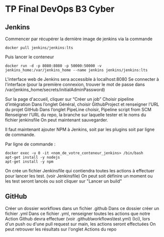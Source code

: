 # TP Final DevOps B3 Cyber

## Jenkins
Commencer par récupérer la dernière image de jenkins via la commande  
```docker
docker pull jenkins/jenkins:lts
```

Puis lancer le conteneur
```docker
docker run -d -p 8080:8080 -p 50000:50000 -v jenkins_home:/var/jenkins_home --name jenkins jenkins/jenkins:lts
```

L'interface web de Jenkins sera accessible à localhost:8080
Se connecter à l'interface (pour la première connexion, trouver le mot de passe dans /var/jenkins_home/secrets/initialAdminPassword)

Sur la page d'accueil, cliquer sur “Créer un job”
Choisir pipeline d’intégration
Dans l’onglet Général, choisir GithubProject et renseigner l’URL du projet GitHub
Dans l’onglet PipeLine choisir, Pipeline script from SCM
Renseigner l’URL du repo, la branche sur laquelle tester et le noms du fichier jenkinsfile
On peut maintenant sauvegarder.

Il faut maintenant ajouter NPM à Jenkins, soit par les plugins soit par ligne de commande.

Par ligne de commande : 
```
docker exec -u 0 -it <nom_de_votre_conteneur_jenkins> /bin/bash
apt-get install -y nodejs
apt-get install -y npm
```

On crée un fichier Jenkinsfile qui contiendra toutes les actions à effectuer pour lancer les test. (voir Jenkinsfile)
On peut soit définire un moment ou les test seront lancés ou soit cliquer sur "Lancer un build"


## GitHub

Créer un dossier workflows dans un fichier .github
Dans ce dossier créer un fichier .yml
Dans ce fichier .yml, renseigner toutes les actions que notre Action Github devra effectuer (voir .github\workflows\test.yml)
(Ici), lors d'un push ou d'une pull request sur main, les actions seront effectuées
On peut retrouver les résultats sur l'onglet Actions du repo

